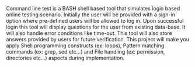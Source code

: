 Command line test is a BASH shell based tool that simulates login based online testing scenario. Initially the user will be provided with a sign-in option where pre-defined users will be allowed to log in. Upon successful login this tool will display questions for the user from existing data-base. It will also handle error conditions like time-out. This tool will also store answers provided by users for future verification. This project will make you apply Shell programming constructs (ex: loops), Pattern matching commands (ex: grep, sed etc…) and File handling (ex: permission, directories etc…) aspects during implementation.

